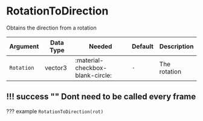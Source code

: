 # RotationToDirection
Obtains the direction from a rotation

| Argument              | Data Type                            | Needed                    | Default         | Description
| ----------------------| ------------------------------------ | ------------------------- |-----------------|-------------
| `Rotation`                | vector3 | :material-checkbox-blank-circle: | `-` | The rotation

!!! success ""
    Dont need to be called every frame
---
??? example
    ```
    RotationToDirection(rot)
    ```